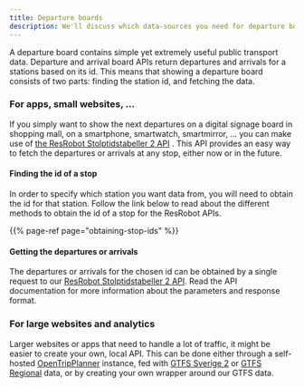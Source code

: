 ```yaml
---
title: Departure boards
description: We'll discuss which data-sources you need for departure boards
---
```


A departure board contains simple yet extremely useful public transport data. Departure and arrival board APIs return
departures and arrivals for a stations based on its id. This means that showing a departure board consists of two parts:
finding the station id, and fetching the data.

### For apps, small websites, ...

If you simply want to show the next departures on a digital signage board in shopping mall, on a smartphone, smartwatch,
smartmirror, ... you can make use
of [the ResRobot Stolptidstabeller 2 API](../../public-transport-data/our-data-and-apis/resrobot/resrobot-departures.md)
. This API provides an easy way to fetch the departures or arrivals at any stop, either now or in the future.

#### Finding the id of a stop

In order to specify which station you want data from, you will need to obtain the id for that station. Follow the link
below to read about the different methods to obtain the id of a stop for the ResRobot APIs.

{{% page-ref page="obtaining-stop-ids" %}}

#### Getting the departures or arrivals

The departures or arrivals for the chosen id can be obtained by a single request to
our [ResRobot Stolptidstabeller 2 API](../../public-transport-data/our-data-and-apis/resrobot/resrobot-departures.md).
Read the API documentation for more information about the parameters and response format.

### For large websites and analytics

Larger websites or apps that need to handle a lot of traffic, it might be easier to create your own, local API. This can
be done either through a self-hosted [OpenTripPlanner](https://github.com/opentripplanner) instance, fed
with [GTFS Sverige 2](../../public-transport-data/our-data-and-apis/gtfs/gtfs-sverige-2-static/)
or [GTFS Regional](../../public-transport-data/our-data-and-apis/gtfs/gtfs-regional/) data, or by creating your own
wrapper around our GTFS data.
